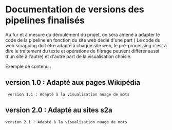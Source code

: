 
# Documentation de versions des pipelines finalisés

Au fur et à mesure du déroulement du projet, on sera amené à adapter le code de la pipeline
en fonction du site web dédié d'une part ( Le code du web scrapping doit être adapté à chaque site web, le pré-processing c'est à dire  le traitement du texte et opérations de filtrage peuvent différer aussi d'un site à l'autre) et d'autre part de la visualisation choisie.


Exemple de contenu : 

## version 1.0 : Adapté aux pages Wikipédia
    
     version 1.1 : Adapté à la visualisation nuage de mots


## version 2.0 : Adapté au sites s2a

    version 2.1 : Adapté à la visualisation nuage de mots
